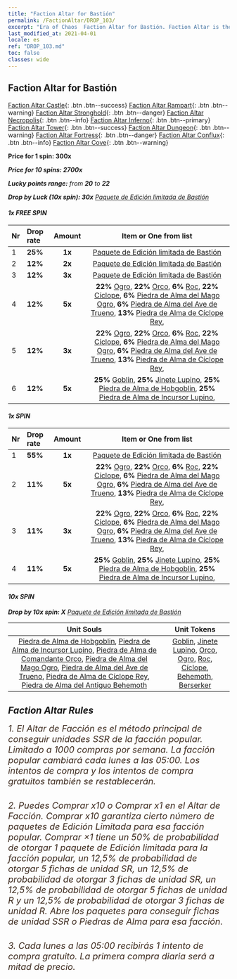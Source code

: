 ```yaml
---
title: "Faction Altar for Bastión"
permalink: /FactionAltar/DROP_103/
excerpt: "Era of Chaos  Faction Altar for Bastión. Faction Altar is the primary method for obtaining SSR units from the popular faction. Limited to 1,000 purchases each week. The popular faction changes at 05:00 every Monday. Purchase attempts and free purchase attempts will also reset then."
last_modified_at: 2021-04-01
locale: es
ref: "DROP_103.md"
toc: false
classes: wide
---
```


##  Faction Altar for **Bastión**

  [Faction Altar Castle](/es/FactionAltar/DROP_101/){: .btn .btn--success} [Faction Altar Rampart](/es/FactionAltar/DROP_102/){: .btn .btn--warning} [Faction Altar Stronghold](/es/FactionAltar/DROP_103/){: .btn .btn--danger} [Faction Altar Necropolis](/es/FactionAltar/DROP_104/){: .btn .btn--info} [Faction Altar Inferno](/es/FactionAltar/DROP_105/){: .btn .btn--primary} [Faction Altar Tower](/es/FactionAltar/DROP_106/){: .btn .btn--success} [Faction Altar Dungeon](/es/FactionAltar/DROP_107/){: .btn .btn--warning} [Faction Altar Fortress](/es/FactionAltar/DROP_108/){: .btn .btn--danger} [Faction Altar Conflux](/es/FactionAltar/DROP_109/){: .btn .btn--info} [Faction Altar Cove](/es/FactionAltar/DROP_112/){: .btn .btn--warning} 

  **Price for 1 spin: 300x** <i class="fas fa-gem"/>

  **Price for 10 spins: 2700x** <i class="fas fa-gem"/>

  **Lucky points range:** from **20** to **22**

  **Drop by Luck (10x spin): 30x** [Paquete de Edición limitada de Bastión](/es/Items/con_2103/)

####  1x FREE SPIN 

  |    Nr    |  Drop rate  |  Amount   |   Item or One from list  |
  |:---------|:------------|:---------:|:------------------------:|
  | 1 | **25%** | **1x** | [Paquete de Edición limitada de Bastión](/es/Items/con_2103/) |
  | 2 | **12%** | **2x** | [Paquete de Edición limitada de Bastión](/es/Items/con_2103/) |
  | 3 | **12%** | **3x** | [Paquete de Edición limitada de Bastión](/es/Items/con_2103/) |
  | 4 | **12%** | **5x** |  **22%** [Ogro](/es/Items/unt_220/),  **22%** [Orco](/es/Items/unt_219/),  **6%** [Roc](/es/Items/unt_221/),  **22%** [Cíclope](/es/Items/unt_222/),  **6%** [Piedra de Alma del Mago Ogro](/es/Items/unt_308/),  **6%** [Piedra de Alma del Ave de Trueno](/es/Items/unt_309/),  **13%** [Piedra de Alma de Cíclope Rey](/es/Items/unt_310/),  |
  | 5 | **12%** | **3x** |  **22%** [Ogro](/es/Items/unt_220/),  **22%** [Orco](/es/Items/unt_219/),  **6%** [Roc](/es/Items/unt_221/),  **22%** [Cíclope](/es/Items/unt_222/),  **6%** [Piedra de Alma del Mago Ogro](/es/Items/unt_308/),  **6%** [Piedra de Alma del Ave de Trueno](/es/Items/unt_309/),  **13%** [Piedra de Alma de Cíclope Rey](/es/Items/unt_310/),  |
  | 6 | **12%** | **5x** |  **25%** [Goblin](/es/Items/unt_217/),  **25%** [Jinete Lupino](/es/Items/unt_218/),  **25%** [Piedra de Alma de Hobgoblin](/es/Items/unt_305/),  **25%** [Piedra de Alma de Incursor Lupino](/es/Items/unt_306/),  |


####  1x SPIN 

  |    Nr    |  Drop rate  |  Amount   |   Item or One from list  |
  |:---------|:------------|:---------:|:------------------------:|
  | 1 | **55%** | **1x** | [Paquete de Edición limitada de Bastión](/es/Items/con_2103/) |
  | 2 | **11%** | **5x** |  **22%** [Ogro](/es/Items/unt_220/),  **22%** [Orco](/es/Items/unt_219/),  **6%** [Roc](/es/Items/unt_221/),  **22%** [Cíclope](/es/Items/unt_222/),  **6%** [Piedra de Alma del Mago Ogro](/es/Items/unt_308/),  **6%** [Piedra de Alma del Ave de Trueno](/es/Items/unt_309/),  **13%** [Piedra de Alma de Cíclope Rey](/es/Items/unt_310/),  |
  | 3 | **11%** | **3x** |  **22%** [Ogro](/es/Items/unt_220/),  **22%** [Orco](/es/Items/unt_219/),  **6%** [Roc](/es/Items/unt_221/),  **22%** [Cíclope](/es/Items/unt_222/),  **6%** [Piedra de Alma del Mago Ogro](/es/Items/unt_308/),  **6%** [Piedra de Alma del Ave de Trueno](/es/Items/unt_309/),  **13%** [Piedra de Alma de Cíclope Rey](/es/Items/unt_310/),  |
  | 4 | **11%** | **5x** |  **25%** [Goblin](/es/Items/unt_217/),  **25%** [Jinete Lupino](/es/Items/unt_218/),  **25%** [Piedra de Alma de Hobgoblin](/es/Items/unt_305/),  **25%** [Piedra de Alma de Incursor Lupino](/es/Items/unt_306/),  |


####  10x SPIN 

  **Drop by 10x spin: X** [Paquete de Edición limitada de Bastión](/es/Items/con_2103/)

  |    Unit Souls    |  Unit Tokens  |
  |:----------------:|:-------------:|
  | [Piedra de Alma de Hobgoblin](/es/Items/unt_305/), [Piedra de Alma de Incursor Lupino](/es/Items/unt_306/), [Piedra de Alma de Comandante Orco](/es/Items/unt_307/), [Piedra de Alma del Mago Ogro](/es/Items/unt_308/), [Piedra de Alma del Ave de Trueno](/es/Items/unt_309/), [Piedra de Alma de Cíclope Rey](/es/Items/unt_310/), [Piedra de Alma del Antiguo Behemoth](/es/Items/unt_311/) | [Goblin](/es/Items/unt_217/), [Jinete Lupino](/es/Items/unt_218/), [Orco](/es/Items/unt_219/), [Ogro](/es/Items/unt_220/), [Roc](/es/Items/unt_221/), [Cíclope](/es/Items/unt_222/), [Behemoth](/es/Items/unt_223/), [Berserker](/es/Items/unt_224/) |



## Faction Altar Rules

  <span style="color: #3c2a1e;font-size:20px">1. El Altar de Facción es el método principal de conseguir unidades SSR de la facción popular. Limitado a 1000 compras por semana. La facción popular cambiará cada lunes a las 05:00. Los intentos de compra y los intentos de compra gratuitos también se restablecerán. </span><br/>

<br/>  <span style="color: #3c2a1e;font-size:20px">2. Puedes Comprar x10 o Comprar x1 en el Altar de Facción. Comprar x10 garantiza cierto número de paquetes de Edición Limitada para esa facción popular. Comprar ×1 tiene un 50% de probabilidad de otorgar 1 paquete de Edición limitada para la facción popular, un 12,5% de probabilidad de otorgar 5 fichas de unidad SR, un 12,5% de probabilidad de otorgar 3 fichas de unidad SR, un 12,5% de probabilidad de otorgar 5 fichas de unidad R y un 12,5% de probabilidad de otorgar 3 fichas de unidad R. Abre los paquetes para conseguir fichas de unidad SSR o Piedras de Alma para esa facción.</span>

<br/>  <span style="color: #3c2a1e;font-size:20px">3. Cada lunes a las 05:00 recibirás 1 intento de compra gratuito. La primera compra diaria será a mitad de precio.</span><br/>

<br/>